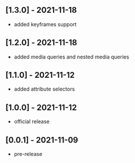 ## [1.3.0] - 2021-11-18
- added keyframes support

## [1.2.0] - 2021-11-18
- added media queries and nested media queries

## [1.1.0] - 2021-11-12
- added attribute selectors

## [1.0.0] - 2021-11-12
- official release

## [0.0.1] - 2021-11-09
- pre-release